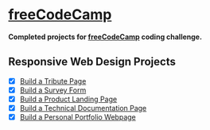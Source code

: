 # [freeCodeCamp](https://www.freecodecamp.org)

<b>Completed projects for [freeCodeCamp](https://www.freecodecamp.org) coding challenge.</b>

## Responsive Web Design Projects
- [x] [Build a Tribute Page](https://github.com/prezli/freeCodeCamp/tree/master/ResponsiveWebDesign/Tribute)
- [x] [Build a Survey Form](https://github.com/prezli/freeCodeCamp/tree/master/ResponsiveWebDesign/Survey)
- [x] [Build a Product Landing Page](https://github.com/prezli/freeCodeCamp/tree/master/ResponsiveWebDesign/Landing)
- [x] [Build a Technical Documentation Page](https://github.com/prezli/freeCodeCamp/tree/master/ResponsiveWebDesign/Documentation)
- [x] [Build a Personal Portfolio Webpage](https://github.com/prezli/freeCodeCamp/tree/master/ResponsiveWebDesign/Portfolio)
